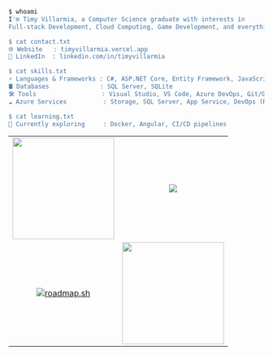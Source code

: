 ```bash
$ whoami
I'm Timy Villarmia, a Computer Science graduate with interests in
Full-stack Development, Cloud Computing, Game Development, and everything in between.

$ cat contact.txt
🌐 Website   : timyvillarmia.vercel.app
💼 LinkedIn  : linkedin.com/in/timyvillarmia

$ cat skills.txt
⚡ Languages & Frameworks : C#, ASP.NET Core, Entity Framework, JavaScript, React, Astro
🛢️ Databases              : SQL Server, SQLite
🛠️ Tools                  : Visual Studio, VS Code, Azure DevOps, Git/GitHub, Postman, Bruno
☁️ Azure Services          : Storage, SQL Server, App Service, DevOps (Repos, Boards)

$ cat learning.txt
📖 Currently exploring     : Docker, Angular, CI/CD pipelines
```

<table align="center" width="100%"> 
      <tr> 
    <td align="center"> 
       <img height=200 align="center" src="https://github-readme-stats.vercel.app/api?username=TimyVillarmia&theme=dark&show_icons=true&hide_border=true&count_private=true" />
    </td> 
    <td align="center">
       <img src="https://github-readme-stats.vercel.app/api/top-langs/?username=TimyVillarmia&layout=compact&hide=html&count_private=true&langs_count=8&theme=dark"/>
    </td> 
   </tr> 
   <tr> 
    <td align="center"> 
       <a href="https://roadmap.sh"><img src="https://roadmap.sh/card/wide/6491a74edb7de05a7a70d4c4?variant=dark&roadmaps=system-design%2Cdevops%2Cangular%2Cdocker" alt="roadmap.sh"/></a>
    </td> 
    <td align="center">
       <img height=200 align="center" src="https://github-readme-streak-stats.herokuapp.com/?user=TimyVillarmia&theme=dark&hide_border=true" />
    </td> 
   </tr> 
</table>


